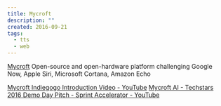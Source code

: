 ```yaml
---
title: Mycroft
description: ""
created: 2016-09-21
tags:
  - tts
  - web
---
```


[Mycroft](https://mycroft.ai/)
Open-source and open-hardware platform challenging Google Now, Apple Siri, Microsoft Cortana, Amazon Echo

[Mycroft Indiegogo Introduction Video - YouTube](https://www.youtube.com/watch?v=m4L0QfzUeEI)
[Mycroft AI - Techstars 2016 Demo Day Pitch - Sprint Accelerator - YouTube](https://www.youtube.com/watch?v=dwhYCne9tjo)
